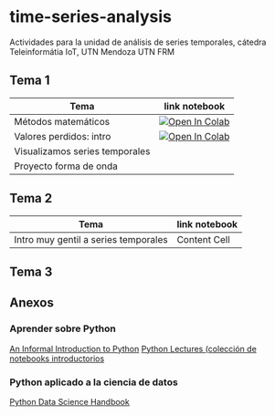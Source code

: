 # time-series-analysis
Actividades para la unidad de análisis de series temporales, cátedra Teleinformátia IoT, UTN Mendoza UTN FRM

## Tema 1 

| Tema  | link notebook |
| ------------- | ------------- |
| Métodos matemáticos  | [![Open In Colab](https://colab.research.google.com/assets/colab-badge.svg)](https://github.com/anadiedrichs/time-series-analysis/blob/master/intro_time_series_metodos_matem%C3%A1ticos.ipynb) |
| Valores perdidos: intro  | [![Open In Colab](https://colab.research.google.com/assets/colab-badge.svg)](https://github.com/anadiedrichs/time-series-analysis/blob/master/intro_time_series_valores_perdidos.ipynb) |
|Visualizamos series temporales||
|Proyecto forma de onda|||

## Tema 2

| Tema  | link notebook |
| ------------- | ------------- |
| Intro muy gentil a series temporales  | Content Cell  |


## Tema 3

## Anexos

### Aprender sobre Python

[An Informal Introduction to Python](https://docs.python.org/3.5/tutorial/introduction.html)
[Python Lectures (colección de notebooks introductorios](https://github.com/rajathkmp/Python-Lectures)

### Python aplicado a la ciencia de datos 

[Python Data Science Handbook]( https://colab.research.google.com/github/jakevdp/PythonDataScienceHandbook/blob/master/notebooks/Index.ipynb])
